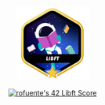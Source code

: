 <p align="center">
<img src="https://github.com/mcombeau/mcombeau/blob/main/42_badges/libftm.png" alt="libft 42 project badge"/>
 </p>
 <p align="center">
<a href="https://github.com/JaeSeoKim/badge42"><img src="https://badge42.vercel.app/api/v2/cle8jmjoa00540flbbmywe2h9/project/2930767" alt="rofuente's 42 Libft Score" /></a>
  </p>

